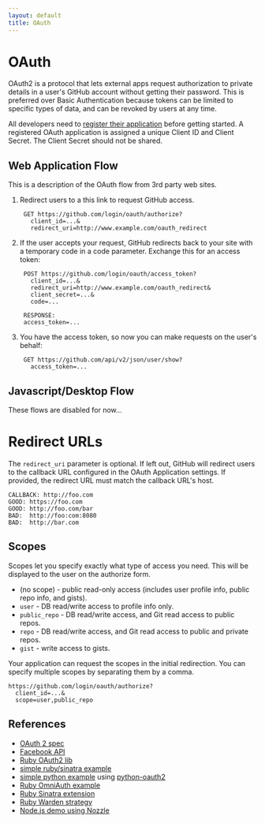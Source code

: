 ```yaml
---
layout: default
title: OAuth
---
```


# OAuth

OAuth2 is a protocol that lets external apps request authorization to private details in a user's GitHub account without getting their password.  This is preferred over Basic Authentication because tokens can be limited to specific types of data, and can be revoked by users at any time.

All developers need to [register their application](https://github.com/settings/applications/new) before getting started. A registered OAuth application is assigned a unique Client ID and Client Secret.  The Client Secret should not be shared.

## Web Application Flow

This is a description of the OAuth flow from 3rd party web sites.

1. Redirect users to a this link to request GitHub access.

        GET https://github.com/login/oauth/authorize?
          client_id=...&
          redirect_uri=http://www.example.com/oauth_redirect

2. If the user accepts your request, GitHub redirects back to your site with a temporary code in a code parameter. Exchange this for an access token:

        POST https://github.com/login/oauth/access_token?
          client_id=...&
          redirect_uri=http://www.example.com/oauth_redirect&
          client_secret=...&
          code=...

        RESPONSE:
        access_token=...

3. You have the access token, so now you can make requests on the user's behalf:

        GET https://github.com/api/v2/json/user/show?
          access_token=...

## Javascript/Desktop Flow

These flows are disabled for now...

# Redirect URLs

The `redirect_uri` parameter is optional.  If left out, GitHub will
redirect users to the callback URL configured in the OAuth
Application settings.  If provided, the redirect URL must match the
callback URL's host.

    CALLBACK: http://foo.com
    GOOD: https://foo.com
    GOOD: http://foo.com/bar
    BAD:  http://foo:com:8080
    BAD:  http://bar.com

## Scopes

Scopes let you specify exactly what type of access you need.  This will
be displayed to the user on the authorize form.

* (no scope) - public read-only access (includes user profile info, public repo info, and gists).
* `user` - DB read/write access to profile info only.
* `public_repo` - DB read/write access, and Git read access to public repos.
* `repo` - DB read/write access, and Git read access to public and private repos.
* `gist` - write access to gists.

Your application can request the scopes in the initial redirection.  You
can specify multiple scopes by separating them by a comma.

    https://github.com/login/oauth/authorize?
      client_id=...&
      scope=user,public_repo

## References

* [OAuth 2 spec](http://tools.ietf.org/html/draft-ietf-oauth-v2-07)
* [Facebook API](http://developers.facebook.com/docs/authentication/)
* [Ruby OAuth2 lib](https://github.com/intridea/oauth2)
* [simple ruby/sinatra example](https://gist.github.com/9fd1a6199da0465ec87c)
* [simple python example](https://gist.github.com/e3fbd47fbb7ee3c626bb) using [python-oauth2](http://github.com/dgouldin/python-oauth2)
* [Ruby OmniAuth example](http://github.com/intridea/omniauth)
* [Ruby Sinatra extension](http://github.com/atmos/sinatra_auth_github)
* [Ruby Warden strategy](http://github.com/atmos/warden-github)
* [Node.js demo using Nozzle](http://github.com/fictorial/nozzle/blob/master/demo/08-github-oauth2.js)
